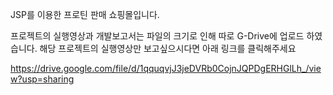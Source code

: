 JSP를 이용한 프로틴 판매 쇼핑몰입니다.

프로젝트의 실행영상과 개발보고서는 파일의 크기로 인해 따로 G-Drive에 업로드 하였습니다.
해당 프로젝트의 실행영상만 보고싶으시다면 아래 링크를 클릭해주세요

https://drive.google.com/file/d/1qquqvjJ3jeDVRb0CojnJQPDgERHGlLh_/view?usp=sharing
